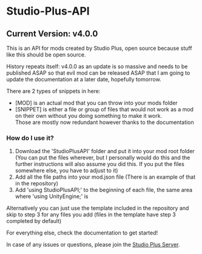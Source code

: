 # Studio-Plus-API
## Current Version: v4.0.0
This is an API for mods created by Studio Plus, open source because stuff like this should be open source.

History repeats itself: v4.0.0 as an update is so massive and needs to be published ASAP so that evil mod can be released ASAP that I am going to update the documentation at a later date, hopefully tomorrow.

There are 2 types of snippets in here:
- [MOD] is an actual mod that you can throw into your mods folder
- [SNIPPET] is either a file or group of files that would not work as a mod on their own without you doing something to make it work.<br/>
  Those are mostly now redundant however thanks to the documentation

### How do I use it?
1. Download the 'StudioPlusAPI' folder and put it into your mod root folder (You can put the files wherever, but I personally would do this and the further instructions will also assume you did this. If you put the files somewhere else, you have to adjust to it)
2. Add all the file paths into your mod.json file (There is an example of that in the repository)
3. Add 'using StudioPlusAPI;' to the beginning of each file, the same area where 'using UnityEngine;' is

Alternatively you can just use the template included in the repository and skip to step 3 for any files you add (files in the template have step 3 completed by default)

For everything else, check the documentation to get started!

In case of any issues or questions, please join the [Studio Plus Server](https://discord.gg/MxY3n6wfjw).